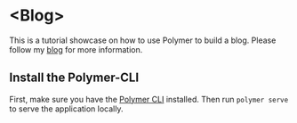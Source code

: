 # \<Blog\>

This is a tutorial showcase on how to use Polymer to build a blog. Please follow my [blog](http://polytuts.s-saleh.com) for more information.

## Install the Polymer-CLI

First, make sure you have the [Polymer CLI](https://www.npmjs.com/package/polymer-cli) installed. Then run `polymer serve` to serve the application locally.
